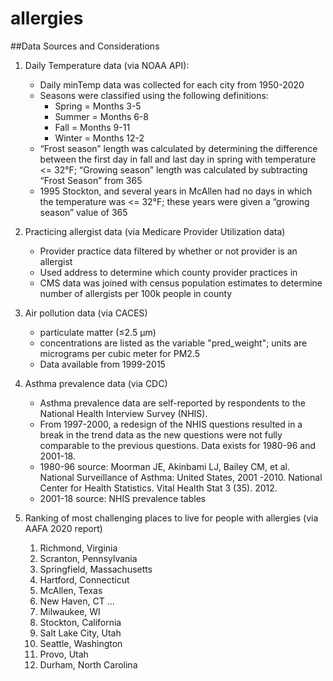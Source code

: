 # allergies
##Data Sources and Considerations

1. Daily Temperature data (via NOAA API): 
	* Daily minTemp data was collected for each city from 1950-2020
	* Seasons were classified using the following definitions:
		* Spring = Months 3-5
		* Summer = Months 6-8
		* Fall = Months 9-11
		* Winter = Months 12-2
	* “Frost season” length was calculated by determining the difference between the first day in fall and last day in spring with temperature <= 32°F; “Growing season” length was calculated by subtracting “Frost Season” from 365
	* 1995 Stockton, and several years in McAllen had no days in which the temperature was <= 32°F; these years were given a “growing season” value of 365

2. Practicing allergist data (via Medicare Provider Utilization data)
	* Provider practice data filtered by whether or not provider is an allergist
	* Used address to determine which county provider practices in
	* CMS data was joined with census population estimates to determine number of allergists per 100k people in county

3. Air pollution data (via CACES)
	* particulate matter (≤2.5 μm)
	* concentrations are listed as the variable "pred_weight"; units are micrograms per cubic meter for PM2.5
	* Data available from 1999-2015

4. Asthma prevalence data (via CDC)
	* Asthma prevalence data are self-reported by respondents to the National Health Interview Survey (NHIS). 
	* From 1997-2000, a redesign of the NHIS questions resulted in a break in the trend data as the new questions were not fully comparable to the previous questions. Data exists for 1980-96 and 2001-18.
	* 1980-96 source: Moorman JE, Akinbami LJ, Bailey CM, et al. National Surveillance of Asthma: United States, 2001 -2010. National Center for Health Statistics. Vital Health Stat 3 (35). 2012.
	* 2001-18 source: NHIS prevalence tables

5. Ranking of most challenging places to live for people with allergies (via AAFA 2020 report)
	1. Richmond, Virginia
	2. Scranton, Pennsylvania
	3. Springfield, Massachusetts
	4. Hartford, Connecticut
	5. McAllen, Texas
	6. New Haven, CT
	...
	95. Milwaukee, WI
	96. Stockton, California
	97. Salt Lake City, Utah
	98. Seattle, Washington
	99. Provo, Utah
	100. Durham, North Carolina
